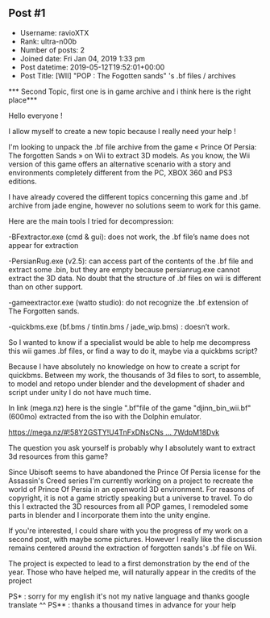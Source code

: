 ## Post #1
- Username: ravioXTX
- Rank: ultra-n00b
- Number of posts: 2
- Joined date: Fri Jan 04, 2019 1:33 pm
- Post datetime: 2019-05-12T19:52:01+00:00
- Post Title: [WII] "POP : The Fogotten sands" 's .bf files / archives

*** Second Topic, first one is in game archive and i think here is the right place***

Hello everyone !

I allow myself to create a new topic because I really need your help !

I'm looking to unpack the .bf file archive from the game « Prince Of Persia: The forgotten Sands » on Wii to extract 3D models. As you know, the Wii version of this game offers an alternative scenario with a story and environments completely different from the PC, XBOX 360 and PS3 editions.

I have already covered the different topics concerning this game and .bf archive from jade engine, however no solutions seem to work for this game. 

Here are the main tools I tried for decompression:

-BFextractor.exe (cmd & gui): does not work, the .bf file’s name does not appear for extraction 

-PersianRug.exe (v2.5): can access part of the contents of the .bf file and extract some .bin, but they are empty because persianrug.exe cannot extract the 3D data. No doubt that the structure of .bf files on wii is different than on other support.

-gameextractor.exe (watto studio): do not recognize the .bf extension of The Forgotten sands.

-quickbms.exe (bf.bms / tintin.bms / jade_wip.bms) :  doesn’t work.

So I wanted to know if a specialist would be able to help me decompress this wii games .bf files, or find a way to do it, maybe via a quickbms script?


Because I have absolutely no knowledge on how to create a script for quickbms. Between my work, the thousands of 3d files to sort, to assemble, to model and retopo under blender and the development of shader and script under unity I do not have much time.

In link (mega.nz) here is the single ".bf"file of the game "djinn_bin_wii.bf" (600mo) extracted from the iso with the Dolphin emulator.

[https://mega.nz/#!58Y2GSTY!U4TnFxDNsCNs ... 7WdpM18Dvk](https://mega.nz/#!58Y2GSTY!U4TnFxDNsCNs8Hme5JGrFpOS1KBUG-WGl7WdpM18Dvk)

The question you ask yourself is probably why I absolutely want to extract 3d resources from this game?

Since Ubisoft seems to have abandoned the Prince Of Persia license for the Assassin's Creed series I'm currently working on a project to recreate the world of Prince Of Persia in an openworld  3D environment. For reasons of copyright, it is not a game strictly speaking but a universe to travel. To do this I extracted the 3D resources from all POP games, I remodeled some parts in blender and I incorporate them into the unity engine.

If you're interested, I could share with you the progress of my work on a second post, with maybe some pictures. However I really like the discussion remains centered around the extraction of forgotten sands's .bf file on Wii.

The project is expected to lead to a first demonstration by the end of the year. Those who have helped me, will naturally appear in the credits of the project 

PS* : sorry for my english it's not my native language and thanks google translate ^^
PS** : thanks a thousand times in advance for your help

